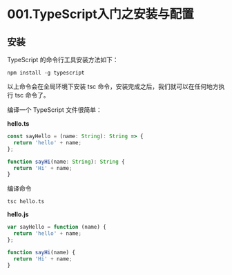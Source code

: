 # 001.TypeScript入门之安装与配置

## 安装

TypeScript 的命令行工具安装方法如下：

```shell
npm install -g typescript
```

以上命令会在全局环境下安装 tsc 命令，安装完成之后，我们就可以在任何地方执行 tsc 命令了。

编译一个 TypeScript 文件很简单：

**hello.ts**

```typescript
const sayHello = (name: String): String => {
  return 'hello' + name;
};

function sayHi(name: String): String {
  return 'Hi' + name;
}
```

编译命令

```shell
tsc hello.ts
```

**hello.js**

```javascript
var sayHello = function (name) {
  return 'hello' + name;
};

function sayHi(name) {
  return 'Hi' + name;
}
```
